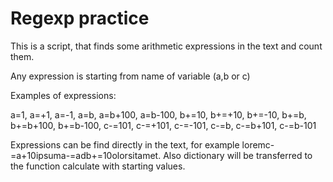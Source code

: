 # Regexp practice
This is a script, that finds some arithmetic expressions in the text and count them.


Any expression is starting from name of variable (a,b or c)

Examples of expressions:

a=1, a=+1, a=-1, a=b, a=b+100, a=b-100, b+=10, b+=+10, b+=-10, b+=b, b+=b+100, b+=b-100, c-=101, c-=+101, c-=-101, c-=b, c-=b+101, c-=b-101

Expressions can be find directly in the text, for example loremc-=a+10ipsuma-=adb+=10olorsitamet.
Also dictionary will be transferred to the function calculate with starting values.

